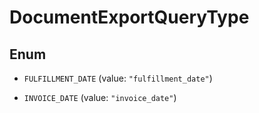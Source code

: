 

# DocumentExportQueryType

## Enum


* `FULFILLMENT_DATE` (value: `"fulfillment_date"`)

* `INVOICE_DATE` (value: `"invoice_date"`)



